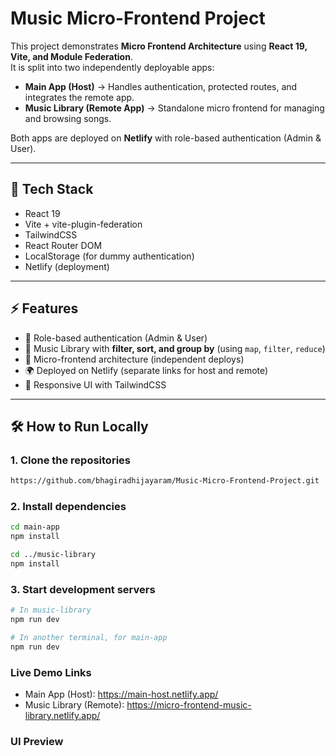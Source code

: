 # Music Micro-Frontend Project

This project demonstrates **Micro Frontend Architecture** using **React 19, Vite, and Module Federation**.  
It is split into two independently deployable apps:

- **Main App (Host)** → Handles authentication, protected routes, and integrates the remote app.  
- **Music Library (Remote App)** → Standalone micro frontend for managing and browsing songs.  

Both apps are deployed on **Netlify** with role-based authentication (Admin & User).

---

## 🚀 Tech Stack
- React 19  
- Vite + vite-plugin-federation  
- TailwindCSS  
- React Router DOM  
- LocalStorage (for dummy authentication)  
- Netlify (deployment)  

---

## ⚡ Features
- 🔐 Role-based authentication (Admin & User)  
- 🎵 Music Library with **filter, sort, and group by** (using `map`, `filter`, `reduce`)  
- 🧩 Micro-frontend architecture (independent deploys)  
- 🌍 Deployed on Netlify (separate links for host and remote)  
- 🎨 Responsive UI with TailwindCSS  

---

## 🛠️ How to Run Locally

### 1. Clone the repositories
```bash
https://github.com/bhagiradhijayaram/Music-Micro-Frontend-Project.git
```
### 2. Install dependencies
```bash
cd main-app
npm install

cd ../music-library
npm install
```
### 3. Start development servers
```bash
# In music-library
npm run dev

# In another terminal, for main-app
npm run dev
```
### Live Demo Links

- Main App (Host): https://main-host.netlify.app/
- Music Library (Remote): https://micro-frontend-music-library.netlify.app/
### UI Preview
